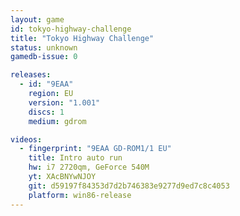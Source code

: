 ```yaml
---
layout: game
id: tokyo-highway-challenge
title: "Tokyo Highway Challenge"
status: unknown
gamedb-issue: 0

releases:
  - id: "9EAA"
    region: EU
    version: "1.001"
    discs: 1
    medium: gdrom

videos:
  - fingerprint: "9EAA GD-ROM1/1 EU"
    title: Intro auto run
    hw: i7 2720qm, GeForce 540M
    yt: XAcBNYwNJOY
    git: d59197f84353d7d2b746383e9277d9ed7c8c4053
    platform: win86-release
---
```

